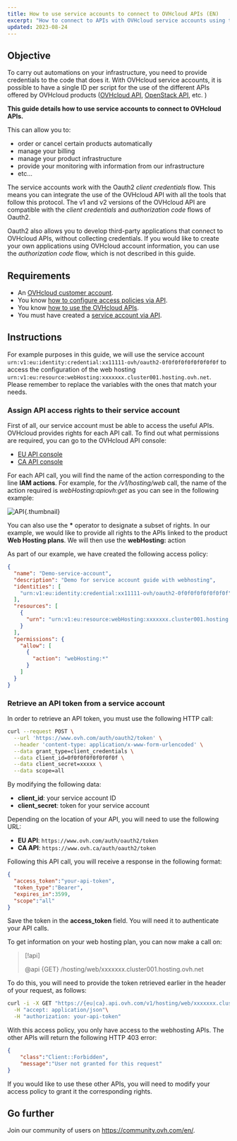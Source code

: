 ```yaml
---
title: How to use service accounts to connect to OVHcloud APIs (EN)
excerpt: "How to connect to APIs with OVHcloud service accounts using the Oauth2 protocol"
updated: 2023-08-24
---
```



## Objective

To carry out automations on your infrastructure, you need to provide credentials to the code that does it. With OVHcloud service accounts, it is possible to have a single ID per script for the use of the different APIs offered by OVHcloud products ([OVHcloud API](/pages/manage_and_operate/api/console-preview), [OpenStack API](/pages/public_cloud/compute/starting_with_nova), etc. )

**This guide details how to use service accounts to connect to OVHcloud APIs.**

This can allow you to:

- order or cancel certain products automatically
- manage your billing
- manage your product infrastructure
- provide your monitoring with information from our infrastructure
- etc...

The service accounts work with the Oauth2 *client credentials* flow. This means you can integrate the use of the OVHcloud API with all the tools that follow this protocol. The v1 and v2 versions of the OVHcloud API are compatible with the *client credentials* and *authorization code* flows of Oauth2.

Oauth2 also allows you to develop third-party applications that connect to OVHcloud APIs, without collecting credentials. If you would like to create your own applications using OVHcloud account information, you can use the *authorization code* flow, which is not described in this guide.

## Requirements

- An [OVHcloud customer account](/pages/account_and_service_management/account_information/ovhcloud-account-creation).
- You know [how to configure access policies via API](/pages/account_and_service_management/account_information/iam-policies-api).
- You know [how to use the OVHcloud APIs](/pages/manage_and_operate/api/first-steps).
- You must have created a [service account via API](/pages/manage_and_operate/api/manage-service-account).

## Instructions

For example purposes in this guide, we will use the service account `urn:v1:eu:identity:credential:xx11111-ovh/oauth2-0f0f0f0f0f0f0f0f0f` to access the configuration of the web hosting `urn:v1:eu:resource:webHosting:xxxxxxx.cluster001.hosting.ovh.net`. Please remember to replace the variables with the ones that match your needs.

### Assign API access rights to their service account

First of all, our service account must be able to access the useful APIs. OVHcloud provides rights for each API call. To find out what permissions are required, you can go to the OVHcloud API console:

- [EU API console](https://eu.api.ovh.com/console-preview/)
- [CA API console](https://ca.api.ovh.com/console-preview/)

For each API call, you will find the name of the action corresponding to the line **IAM actions**.
For example, for the */v1/hosting/web* call, the name of the action required is *webHosting:apiovh:get* as you can see in the following example:

![API](images/actions-in-console.png){.thumbnail}

You can also use the **\*** operator to designate a subset of rights. In our example, we would like to provide all rights to the APIs linked to the product **Web Hosting plans**. We will then use the **webHosting:** action

As part of our example, we have created the following access policy: 

```json
{
  "name": "Demo-service-account",
  "description": "Demo for service account guide with webhosting",
  "identities": [
    "urn:v1:eu:identity:credential:xx11111-ovh/oauth2-0f0f0f0f0f0f0f0f"
  ],
  "resources": [
    {
      "urn": "urn:v1:eu:resource:webHosting:xxxxxxx.cluster001.hosting.ovh.net"
    }
  ],
  "permissions": {
    "allow": [
      {
        "action": "webHosting:*"
      }
    ]
  }
}
```

### Retrieve an API token from a service account

In order to retrieve an API token, you must use the following HTTP call:

```bash
curl --request POST \
  --url 'https://www.ovh.com/auth/oauth2/token' \
  --header 'content-type: application/x-www-form-urlencoded' \
  --data grant_type=client_credentials \
  --data client_id=0f0f0f0f0f0f0f0f \
  --data client_secret=xxxxx \
  --data scope=all
```

By modifying the following data: 

- **client_id**: your service account ID
- **client_secret**: token for your service account

Depending on the location of your API, you will need to use the following URL:

- **EU API**: `https://www.ovh.com/auth/oauth2/token`
- **CA API**: `https://www.ovh.ca/auth/oauth2/token`

Following this API call, you will receive a response in the following format:

```json
{
  "access_token":"your-api-token",
  "token_type":"Bearer",
  "expires_in":3599,
  "scope":"all"
}
```

Save the token in the **access_token** field. You will need it to authenticate your API calls.

To get information on your web hosting plan, you can now make a call on:

> [!api]
>
> @api {GET} /hosting/web/xxxxxxx.cluster001.hosting.ovh.net
>

To do this, you will need to provide the token retrieved earlier in the header of your request, as follows:

```bash
curl -i -X GET "https://{eu|ca}.api.ovh.com/v1/hosting/web/xxxxxxx.cluster001.hosting.ovh.net" \
  -H "accept: application/json"\
  -H "authorization: your-api-token" 
```

With this access policy, you only have access to the webhosting APIs. The other APIs will return the following HTTP 403 error:

```json
{
    "class":"Client::Forbidden",
    "message":"User not granted for this request"
}
```

If you would like to use these other APIs, you will need to modify your access policy to grant it the corresponding rights.

## Go further

Join our community of users on <https://community.ovh.com/en/>.
